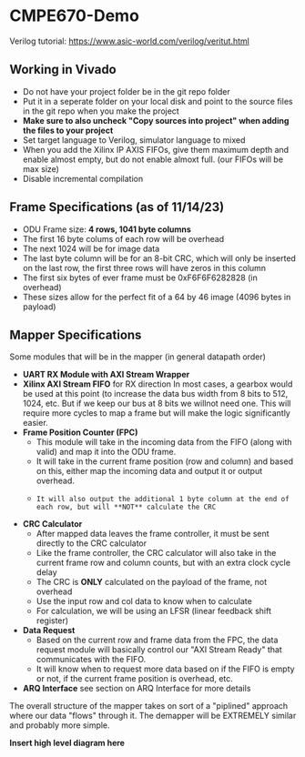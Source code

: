 # CMPE670-Demo

Verilog tutorial: https://www.asic-world.com/verilog/veritut.html

## Working in Vivado
* Do not have your project folder be in the git repo folder
* Put it in a seperate folder on your local disk and point to the source files in the git repo when you make the project
* **Make sure to also uncheck "Copy sources into project" when adding the files to your project**
* Set target language to Verilog, simulator language to mixed
* When you add the Xilinx IP AXIS FIFOs, give them maximum depth and enable almost empty, but do not enable almoxt full. (our FIFOs will be max size)
* Disable incremental compilation

## Frame Specifications (as of 11/14/23)
* ODU Frame size: **4 rows, 1041 byte columns**
* The first 16 byte colums of each row will be overhead
* The next 1024 will be for image data
* The last byte column will be for an 8-bit CRC, which will only be inserted on the last row, the first three rows will have zeros in this column
* The first six bytes of ever frame must be 0xF6F6F6282828 (in overhead)
* These sizes allow for the perfect fit of a 64 by 46 image (4096 bytes in payload)

## Mapper Specifications
Some modules that will be in the mapper (in general datapath order)
* **UART RX Module with AXI Stream Wrapper**
* **Xilinx AXI Stream FIFO** for RX direction
In most cases, a gearbox would be used at this point (to increase the data bus width from 8 bits to 512, 1024, etc. But if we keep our bus at 8 bits we willnot need one.  This will require more cycles to map a frame but will make the logic significantly easier.
* **Frame Position Counter (FPC)**
  * This module will take in the incoming data from the FIFO (along with valid) and map it into the ODU frame.
  *   It will take in the current frame position (row and column) and based on this, either map the incoming data and output it or output overhead.
  *     It will also output the additional 1 byte column at the end of each row, but will **NOT** calculate the CRC
* **CRC Calculator**
  * After mapped data leaves the frame controller, it must be sent directly to the CRC calculator
  * Like the frame controller, the CRC calculator will also take in the current frame row and column counts, but with an extra clock cycle delay
  * The CRC is **ONLY** calculated on the payload of the frame, not overhead
  * Use the input row and col data to know when to calculate
  * For calculation, we will be using an LFSR (linear feedback shift register)
* **Data Request**
  * Based on the current row and frame data from the FPC, the data request module will basically control our "AXI Stream Ready" that communicates with the FIFO.
  *   It will know when to request more data based on if the FIFO is empty or not, if the current frame position is overhead, etc.
* **ARQ Interface** see section on ARQ Interface for more details

The overall structure of the mapper takes on sort of a "piplined" approach where our data "flows" through it.  The demapper will be EXTREMELY similar and probably more simple.

**Insert high level diagram here**
